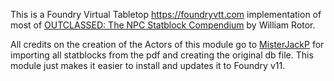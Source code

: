 This is a Foundry Virtual Tabletop https://foundryvtt.com implementation of most of [OUTCLASSED: The NPC Statblock Compendium](https://www.dmsguild.com/product/302037/OUTCLASSED-The-NPC-Statblock-Compendium) by William Rotor.

All credits on the creation of the Actors of this module go to [MisterJackP](https://github.com/MisterJackP/OutclassedNPCFoundry) for importing all statblocks from the pdf and creating the original db file. This module just makes it easier to install and updates it to Foundry v11.